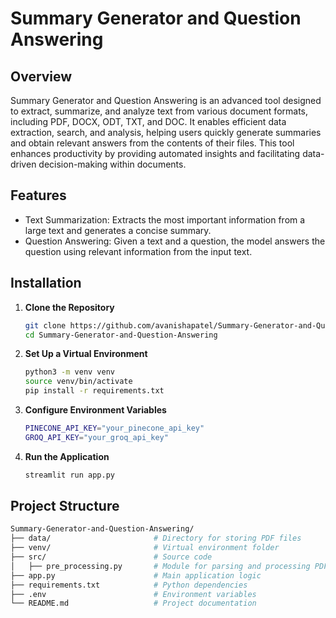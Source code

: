 # Summary Generator and Question Answering

## Overview

Summary Generator and Question Answering is an advanced tool designed to extract, summarize, and analyze text from various document formats, including PDF, DOCX, ODT, TXT, and DOC. It enables efficient data extraction, search, and analysis, helping users quickly generate summaries and obtain relevant answers from the contents of their files. This tool enhances productivity by providing automated insights and facilitating data-driven decision-making within documents.

## Features

- Text Summarization: Extracts the most important information from a large text and generates a concise summary.
- Question Answering: Given a text and a question, the model answers the question using relevant information from the input text.

## Installation

1. **Clone the Repository**
   ```bash
   git clone https://github.com/avanishapatel/Summary-Generator-and-Question-Answering.git
   cd Summary-Generator-and-Question-Answering
2. **Set Up a Virtual Environment**
   ```bash
   python3 -m venv venv
   source venv/bin/activate
   pip install -r requirements.txt
3. **Configure Environment Variables**
   ```bash
   PINECONE_API_KEY="your_pinecone_api_key"
   GROQ_API_KEY="your_groq_api_key"
4. **Run the Application**
   ```bash
   streamlit run app.py

## Project Structure
```bash
Summary-Generator-and-Question-Answering/
├── data/                       # Directory for storing PDF files
├── venv/                       # Virtual environment folder
├── src/                        # Source code
│   ├── pre_processing.py       # Module for parsing and processing PDFs
├── app.py                      # Main application logic
├── requirements.txt            # Python dependencies
├── .env                        # Environment variables
└── README.md                   # Project documentation
